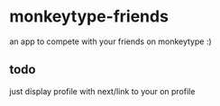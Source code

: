 # monkeytype-friends
an app to compete with your friends on monkeytype :)

## todo
just display profile with next/link to your on profile

